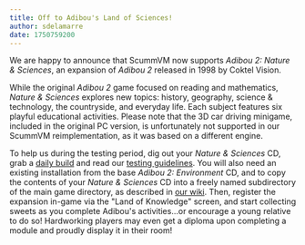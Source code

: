 ```yaml
---
title: Off to Adibou's Land of Sciences!
author: sdelamarre
date: 1750759200 
---
```


We are happy to announce that ScummVM now supports _Adibou 2: Nature & Sciences_, an expansion of _Adibou 2_ released in 1998 by Coktel Vision.

While the original _Adibou 2_ game focused on reading and mathematics, _Nature & Sciences_ explores new topics: history, geography, science & technology, the countryside, and everyday life. Each subject features six playful educational activities. Please note that the 3D car driving minigame, included in the original PC version, is unfortunately not supported in our ScummVM reimplementation, as it was based on a different engine. 

To help us during the testing period, dig out your _Nature & Sciences_ CD, grab a [daily build](https://scummvm.org/downloads/#daily) and read our [testing guidelines](https://wiki.scummvm.org/index.php/Release_Testing#Testing_Guidelines). You will also need an existing installation from the base _Adibou 2: Environment_ CD, and to copy the contents of your _Nature & Sciences_ CD into a freely named subdirectory of the main game directory, as described in [our wiki](https://wiki.scummvm.org/index.php/Adibou_2/). Then, register the expansion in-game via the "Land of Knowledge" screen, and start collecting sweets as you complete Adibou's activities…or encourage a young relative to do so! Hardworking players may even get a diploma upon completing a module and proudly display it in their room!

